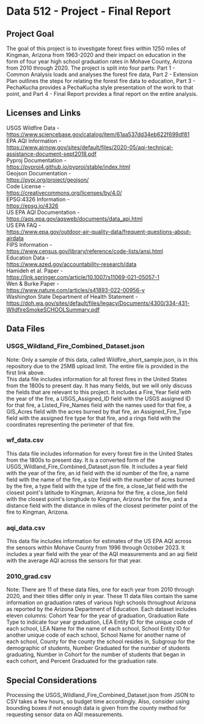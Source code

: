 # Data 512 - Project - Final Report
## Project Goal
The goal of this project is to investigate forest fires within 1250 miles of Kingman, Arizona from 1963-2020 and their impact on education in the form of four year high school graduation rates in Mohave County, Arizona from 2010 through 2020. The project is split into four parts: Part 1 - Common Analysis loads and analyses the forest fire data, Part 2 - Extension Plan outlines the steps for relating the forest fire data to education, Part 3 - PechaKucha provides a PechaKucha style presentation of the work to that point, and Part 4 - Final Report provides a final report on the entire analysis. 
## Licenses and Links
USGS Wildfire Data -  
https://www.sciencebase.gov/catalog/item/61aa537dd34eb622f699df81  
EPA AQI Information -  
https://www.airnow.gov/sites/default/files/2020-05/aqi-technical-assistance-document-sept2018.pdf  
Pyproj Documentation -  
https://pyproj4.github.io/pyproj/stable/index.html  
Geojson Documentation -  
https://pypi.org/project/geojson/  
Code License -  
https://creativecommons.org/licenses/by/4.0/  
EPSG:4326 Information -  
https://epsg.io/4326  
US EPA AQI Documentation -  
https://aqs.epa.gov/aqsweb/documents/data_api.html  
US EPA FAQ -  
https://www.epa.gov/outdoor-air-quality-data/frequent-questions-about-airdata  
FIPS Information -  
https://www.census.gov/library/reference/code-lists/ansi.html  
Education Data -  
https://www.azed.gov/accountability-research/data  
Hamideh et al. Paper -  
https://link.springer.com/article/10.1007/s11069-021-05057-1  
Wen & Burke Paper -  
https://www.nature.com/articles/s41893-022-00956-y  
Washington State Department of Health Statement -  
https://doh.wa.gov/sites/default/files/legacy/Documents/4300/334-431-WIldfireSmokeSCHOOLSummary.pdf  
## Data Files
### USGS_Wildland_Fire_Combined_Dataset.json
Note: Only a sample of this data, called Wildfire_short_sample.json, is in this repository due to the 25MB upload limit. The entire file is provided in the first link above.  
This data file includes information for all forest fires in the United States from the 1800s to present day. It has many fields, but we will only discuss the fields that are relevant to this project. It includes a Fire_Year field with the year of the fire, a USGS_Assigned_ID field with the USGS assigned ID for that fire, a Listed_Fire_Names field with the names used for that fire, a GIS_Acres field with the acres burned by that fire, an Assigned_Fire_Type field with the assigned fire type for that fire, and a rings field with the coordinates representing the perimeter of that fire.
### wf_data.csv
This data file includes information for every forest fire in the United States from the 1800s to present day. It is a converted form of the USGS_Wildland_Fire_Combined_Dataset.json file. It includes a year field with the year of the fire, an id field with the id number of the fire, a name field with the name of the fire, a size field with the number of acres burned by the fire, a type field with the type of the fire, a close_lat field with the closest point's latitude to Kingman, Arizona for the fire, a close_lon field with the closest point's longitude to Kingman, Arizona for the fire, and a distance field with the distance in miles of the closest perimeter point of the fire to Kingman, Arizona.
### aqi_data.csv
This data file includes information for estimates of the US EPA AQI across the sensors within Mohave County from 1996 through October 2023. It includes a year field with the year of the AQI measurements and an aqi field with the average AQI across the sensors for that year.
### 2010_grad.csv
Note: There are 11 of these data files, one for each year from 2010 through 2020, and their titles differ only in year. These 11 data files contain the same information on graduation rates of various high schools throughout Arizona as reported by the Arizona Department of Education. Each dataset includes eleven columns: Cohort Year for the year of graduation, Graduation Rate Type to indicate four year graduation, LEA Entity ID for the unique code of each school, LEA Name for the name of each school, School Entity ID for another unique code of each school, School Name for another name of each school, County for the county the school resides in, Subgroup for the demographic of students, Number Graduated for the number of students graduating, Number in Cohort for the number of students that began in each cohort, and Percent Graduated for the graduation rate.
## Special Considerations
Processing the USGS_Wildland_Fire_Combined_Dataset.json from JSON to CSV takes a few hours, so budget time accordingly. Also, consider using bounding boxes if not enough data is given from the county method for requesting sensor data on AQI measurements.
